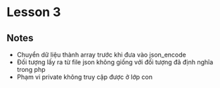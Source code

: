 ﻿# Lesson 3
## Notes
- Chuyển dữ liệu thành array trước khi đưa vào json_encode
- Đối tượng lấy ra từ file json không giống với đối tượng đã định nghĩa trong php
- Phạm vi private không truy cập được ở lớp con
